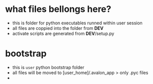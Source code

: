 # what files bellongs here?

- this is folder for python executables runned within user session
- all files are coppied into the folder from __DEV__
- activate scripts are generated from __DEV__/setup.py

# bootstrap
- this is `user` python bootstrap folder
- all files will be moved to [user_home]/.avalon_app > only .pyc files
- 
